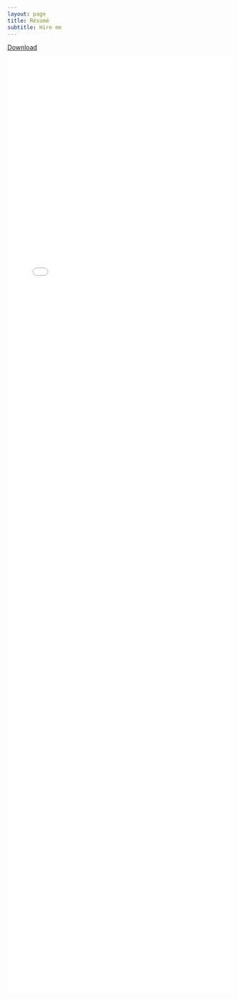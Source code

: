 ```yaml
---
layout: page
title: Résumé
subtitle: Hire me
---
```


<a href="/Resume.pdf" download> Download </a>

<embed src="/Resume.pdf" width="100%" height="2100px" />
